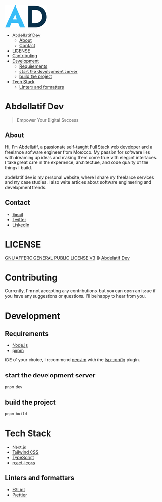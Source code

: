 ![ad logo](./public/images/icons/ad.svg)

<!-- toc -->

- [Abdellatif Dev](#abdellatif-dev)
  * [About](#about)
  * [Contact](#contact)
- [LICENSE](#license)
- [Contributing](#contributing)
- [Development](#development)
  * [Requirements](#requirements)
  * [start the development server](#start-the-development-server)
  * [build the project](#build-the-project)
- [Tech Stack](#tech-stack)
  * [Linters and formatters](#linters-and-formatters)

<!-- tocstop -->

# Abdellatif Dev

> Empower Your Digital Success

## About

Hi, I'm Abdellatif, a passionate self-taught Full Stack web developer and a
freelance software engineer from Morocco. My passion for software lies with
dreaming up ideas and making them come true with elegant interfaces. I take
great care in the experience, architecture, and code quality of the things I
build.

[abdellatif.dev](abdellatif.dev) is my personal website, where I share my
freelance services and my case studies. I also write articles about software
engineering and development trends.

## Contact

- [Email](mailto:contact@abdellatif.dev)
- [Twitter](https://twitter.com/AbdellatifDev)
- [LinkedIn](https://www.linkedin.com/company/abdellatif-dev)

# LICENSE

[GNU AFFERO GENERAL PUBLIC LICENSE V3](LICENSE) ©
[Abdellatif Dev](https://abdellatif.dev)

# Contributing

Currently, I'm not accepting any contributions, but you can open an issue if you
have any suggestions or questions. I'll be happy to hear from you.

# Development

## Requirements

- [Node.js](https://nodejs.org/en/)
- [pnpm](https://pnpm.io/)

IDE of your choice, I recommend [neovim](https://neovim.io/) with the
[lsp-config](https://github.com/neovim/nvim-lspconfig) plugin.

## start the development server

```bash
pnpm dev
```

## build the project

```bash
pnpm build
```

# Tech Stack

- [Next.js](https://nextjs.org/)
- [Tailwind CSS](https://tailwindcss.com/)
- [TypeScript](https://www.typescriptlang.org/)
- [react-icons](https://react-icons.github.io/react-icons/)

## Linters and formatters

- [ESLint](https://eslint.org/)
- [Prettier](https://prettier.io/)
